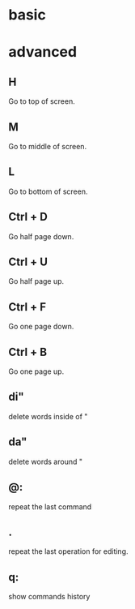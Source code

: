 # basic

# advanced

## H
Go to top of screen.
## M
Go to middle of screen.
## L
Go to bottom of screen.

## Ctrl + D
Go half page down.
## Ctrl + U
Go half page up.
## Ctrl + F
Go one page down.
## Ctrl + B
Go one page up.

## di"
delete words inside of "
## da"
delete words around "
## @:
repeat the last command
## .
repeat the last operation for editing.
## q:
show commands history
